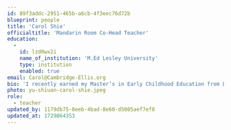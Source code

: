 ```yaml
---
id: 89f3addc-2951-465b-a6cb-4f3eec76d72b
blueprint: people
title: 'Carol Shie'
officialtitle: 'Mandarin Room Co-Head Teacher'
education:
  -
    id: lzd0wx2i
    name_of_institution: 'M.Ed Lesley University'
    type: institution
    enabled: true
email: Carol@Cambridge-Ellis.org
bio: 'I recently earned my Master’s in Early Childhood Education from Lesley University after being a licensed teacher and working in multiple schools for several years in Taiwan. I enjoy guiding children to discover their potential and become more confident individuals. It is important for me to listen to each child so they feel loved and understood. In my free time, I enjoy dancing and exploring new places and cuisines. This is my first year at CES, and I am very excited to be part of the family.'
photo: yu-shiuan-carol-shie.jpeg
role:
  - teacher
updated_by: 1179db75-8eeb-4bad-8e60-d5005aef7ef8
updated_at: 1729864353
---
```

